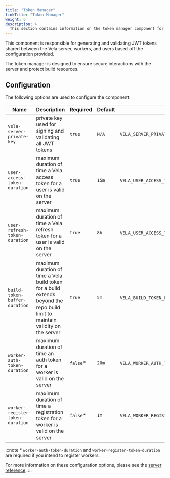 ```yaml
---
title: "Token Manager"
linkTitle: "Token Manager"
weight: 6
description: >
  This section contains information on the token manager component for the Vela server.
---
```


This component is responsible for generating and validating JWT tokens shared between the Vela server, workers, and users based off the configuration provided.

The token manager is designed to ensure secure interactions with the server and protect build resources.


## Configuration

The following options are used to configure the component:

| Name                             | Description                                                                                                                     | Required | Default   | Environment Variables                         |
| -------------------------------- | ------------------------------------------------------------------------------------------------------------------------------- | -------- | --------- | --------------------------------------------- |
| `vela-server-private-key`        | private key used for signing and validating all JWT tokens                                                                      | `true`   | `N/A`     | `VELA_SERVER_PRIVATE_KEY`                                                   |
| `user-access-token-duration`     | maximum duration of time a Vela access token for a user is valid on the server                                                  | `true`   | `15m`     | `VELA_USER_ACCESS_TOKEN_DURATION`\`USER_ACCESS_TOKEN_DURATION`           |
| `user-refresh-token-duration`    | maximum duration of time a Vela refresh token for a user is valid on the server                                                 | `true`   | `8h`      | `VELA_USER_ACCESS_TOKEN_DURATION`\`USER_ACCESS_TOKEN_DURATION`           |
| `build-token-buffer-duration`    | maximum duration of time a Vela build token for a build extends beyond the repo build limit to maintain validity on the server  | `true`   | `5m`      | `VELA_BUILD_TOKEN_BUFFER_DURATION`\`BUILD_TOKEN_BUFFER_DURATION`         |
| `worker-auth-token-duration`     | maximum duration of time an auth token for a worker is valid on the server                                                      | `false`*   | `20m`     | `VELA_WORKER_AUTH_TOKEN_DURATION`\`WORKER_AUTH_TOKEN_DURATION`           |
| `worker-register-token-duration` | maximum duration of time a registration token for a worker is valid on the server                                               | `false`*   | `1m`      | `VELA_WORKER_REGISTER_TOKEN_DURATION`\`WORKER_REGISTER_TOKEN_DURATION`   |



:::note
\* `worker-auth-token-duration` and `worker-register-token-duration` are required if you intend to register workers.

For more information on these configuration options, please see the [server reference](/docs/installation/server/reference/).
:::
